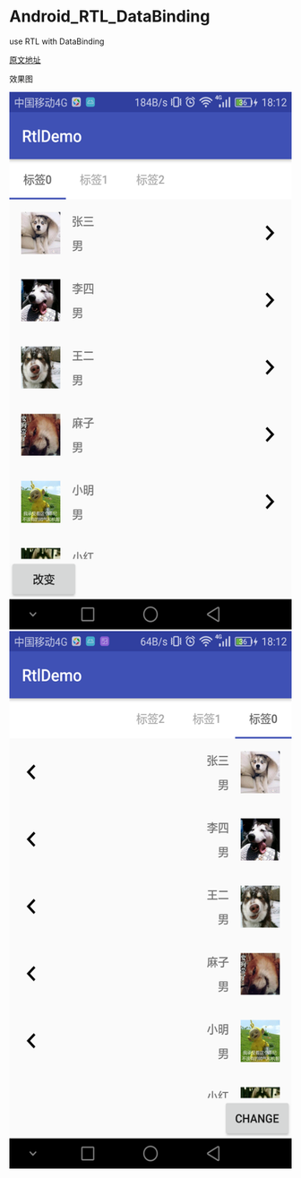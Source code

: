 # Android_RTL_DataBinding
use RTL with DataBinding

[原文地址](http://coderyankang.cn/2017/01/19/android-%E5%8F%B3%E5%AF%B9%E9%BD%90%E5%B8%83%E5%B1%80%E5%AE%9E%E8%B7%B5%E5%8F%8A%E4%BC%98%E5%8C%96/)

效果图

<img src="./app/src/main/result2.png" width = "540" height = "960" alt="图片名称"/>
<img src="./app/src/main/result1.png" width = "540" height = "960" alt="图片名称"/>

